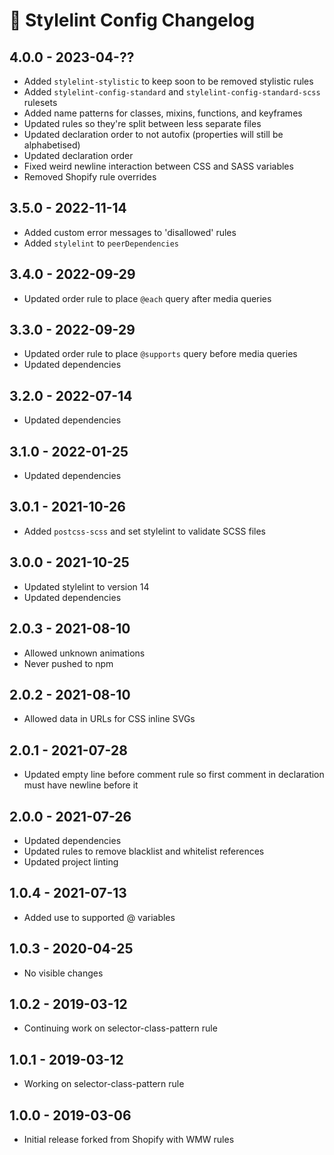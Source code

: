 # 📅 Stylelint Config Changelog

## 4.0.0 - 2023-04-??

* Added `stylelint-stylistic` to keep soon to be removed stylistic rules
* Added `stylelint-config-standard` and `stylelint-config-standard-scss` rulesets
* Added name patterns for classes, mixins, functions, and keyframes
* Updated rules so they're split between less separate files
* Updated declaration order to not autofix (properties will still be alphabetised)
* Updated declaration order
* Fixed weird newline interaction between CSS and SASS variables
* Removed Shopify rule overrides

## 3.5.0 - 2022-11-14

* Added custom error messages to 'disallowed' rules
* Added `stylelint` to `peerDependencies`

## 3.4.0 - 2022-09-29

* Updated order rule to place `@each` query after media queries

## 3.3.0 - 2022-09-29

* Updated order rule to place `@supports` query before media queries
* Updated dependencies

## 3.2.0 - 2022-07-14

* Updated dependencies

## 3.1.0 - 2022-01-25

* Updated dependencies

## 3.0.1 - 2021-10-26

* Added `postcss-scss` and set stylelint to validate SCSS files

## 3.0.0 - 2021-10-25

* Updated stylelint to version 14
* Updated dependencies

## 2.0.3 - 2021-08-10

* Allowed unknown animations
* Never pushed to npm

## 2.0.2 - 2021-08-10

* Allowed data in URLs for CSS inline SVGs

## 2.0.1 - 2021-07-28

* Updated empty line before comment rule so first comment in declaration must have newline before it

## 2.0.0 - 2021-07-26

* Updated dependencies
* Updated rules to remove blacklist and whitelist references
* Updated project linting

## 1.0.4 - 2021-07-13

* Added use to supported @ variables

## 1.0.3 - 2020-04-25

* No visible changes

## 1.0.2 - 2019-03-12

* Continuing work on selector-class-pattern rule

## 1.0.1 - 2019-03-12

* Working on selector-class-pattern rule

## 1.0.0 - 2019-03-06

* Initial release forked from Shopify with WMW rules
